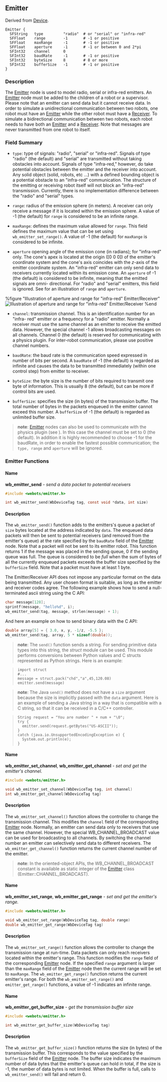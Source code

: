 ## Emitter

Derived from [Device](reference/device.md#device).

```
Emitter {
  SFString   type         "radio"  # or "serial" or "infra-red"
  SFFloat    range        -1       # -1 or positive
  SFFloat    maxRange     -1       # -1 or positive
  SFFloat    aperture     -1       # -1 or between 0 and 2*pi
  SFInt32    channel      0
  SFInt32    baudRate     -1       # -1 or positive
  SFInt32    byteSize     8        # 8 or more
  SFInt32    bufferSize   -1       # -1 or positive
}
```

### Description

The [Emitter](reference/emitter.md#emitter) node is used to model radio, serial
or infra-red emitters. An [Emitter](reference/emitter.md#emitter) node must be
added to the children of a robot or a supervisor. Please note that an emitter
can send data but it cannot receive data. In order to simulate a unidirectional
communication between two robots, one robot must have an
[Emitter](reference/emitter.md#emitter) while the other robot must have a
[Receiver](reference/receiver.md#receiver). To simulate a bidirectional
communication between two robots, each robot needs to have both an
[Emitter](reference/emitter.md#emitter) and a
[Receiver](reference/receiver.md#receiver). Note that messages are never
transmitted from one robot to itself.

### Field Summary

- `type`: type of signals: "radio", "serial" or "infra-red". Signals of type
"radio" (the default) and "serial" are transmitted without taking obstacles into
account. Signals of type "infra-red," however, do take potential obstacles
between the emitter and the receiver into account. Any solid object (solid,
robots, etc ...) with a defined bounding object is a potential obstacle to an
"infra-red" communication. The structure of the emitting or receiving robot
itself will not block an "infra-red" transmission. Currently, there is no
implementation difference between the "radio" and "serial" types.

- `range`: radius of the emission sphere (in meters). A receiver can only receive
a message if it is located within the emission sphere. A value of -1 (the
default) for `range` is considered to be an infinite range.

- `maxRange`: defines the maximum value allowed for `range`. This field defines
the maximum value that can be set using `wb_emitter_set_range()`. A value of -1
(the default) for `maxRange` is considered to be infinite.

- `aperture` opening angle of the emission cone (in radians); for "infra-red"
only. The cone's apex is located at the origin ([0 0 0]) of the emitter's
coordinate system and the cone's axis coincides with the *z*-axis of the emitter
coordinate system. An "infra-red" emitter can only send data to receivers
currently located within its emission cone. An `aperture` of -1 (the default) is
considered to be infinite, meaning that the emitted signals are omni-
directional. For "radio" and "serial" emitters, this field is ignored.  See  for
an illustration of `range` and `aperture`.

%figure "Illustration of aperture and range for "infra-red" Emitter/Receiver"
![Illustration of aperture and range for "infra-red" Emitter/Receiver](pdf/emitter_receiver.pdf.png)
%end

- `channel`: transmission channel. This is an identification number for an "infra-
red" emitter or a frequency for a "radio" emitter. Normally a receiver must use
the same channel as an emitter to receive the emitted data. However, the special
channel -1 allows broadcasting messages on all channels. Channel 0 (the default)
is reserved for communicating with a physics plugin. For inter-robot
communication, please use positive channel numbers.

- `baudRate`: the baud rate is the communication speed expressed in number of bits
per second. A `baudRate` of -1 (the default) is regarded as infinite and causes
the data to be transmitted immediately (within one control step) from emitter to
receiver.

- `byteSize`: the byte size is the number of bits required to transmit one byte of
information. This is usually 8 (the default), but can be more if control bits
are used.

- `bufferSize`: specifies the size (in bytes) of the transmission buffer. The
total number of bytes in the packets enqueued in the emitter cannot exceed this
number. A `bufferSize` of -1 (the default) is regarded as unlimited buffer size.

> **note**: [Emitter](reference/emitter.md#emitter) nodes can also be used to communicate
with the physics plugin (see ). In this case the channel must be set to 0 (the
default). In addition it is highly recommended to choose -1 for the baudRate, in
order to enable the fastest possible communication; the `type, range` and
`aperture` will be ignored.

### Emitter Functions

#### Name

**wb\_emitter\_send** - *send a data packet to potential receivers*

``` c
#include <webots/emitter.h>

int wb_emitter_send(WbDeviceTag tag, const void *data, int size)
```

#### Description

The `wb_emitter_send()` function adds to the emitters's queue a packet of `size`
bytes located at the address indicated by `data`. The enqueued data packets will
then be sent to potential receivers (and removed from the emitter's queue) at
the rate specified by the `baudRate` field of the
[Emitter](reference/emitter.md#emitter) node. Note that a packet will not be
sent to its emitter robot. This function returns 1 if the message was placed in
the sending queue, 0 if the sending queue was full. The queue is considered to
be *full* when the sum of bytes of all the currently enqueued packets exceeds
the buffer size specified by the `bufferSize` field. Note that a packet must
have at least 1 byte.

The Emitter/Receiver API does not impose any particular format on the data being
transmitted. Any user chosen format is suitable, as long as the emitter and
receiver codes agree. The following example shows how to send a null-terminated
ascii string using the C API:

``` c
char message[128];
sprintf(message, "hello%d", i);
wb_emitter_send(tag, message, strlen(message) + 1);
```

And here an example on how to send binary data with the C API:

``` c
double array[5] = { 3.0, x, y, -1/z, -5.5 };
wb_emitter_send(tag, array, 5 * sizeof(double));
```

> **note**: The `send()` function sends a string. For sending primitive data types into this
string, the *struct* module can be used. This module performs conversions
between Python values and C structs represented as Python strings. Here is an
example:

>     import struct
>     #...
>     message = struct.pack("chd","a",45,120.08)
>     emitter.send(message)

> **note**: The Java `send()` method does not have a `size` argument because the size is
implicitly passed with the `data` argument. Here is an example of sending a Java
string in a way that is compatible with a C string, so that it can be received
in a C/C++ controller.

>     String request = "You are number " + num + "\0";
>     try {
>       emitter.send(request.getBytes("US-ASCII"));
>     }
>     catch (java.io.UnsupportedEncodingException e) {
>       System.out.println(e);
>     }

#### Name

**wb\_emitter\_set\_channel**, **wb\_emitter\_get\_channel** - *set and get the emitter's channel.*

``` c
#include <webots/emitter.h>

void wb_emitter_set_channel(WbDeviceTag tag, int channel)
int wb_emitter_get_channel(WbDeviceTag tag)
```

#### Description

The `wb_emitter_set_channel()` function allows the controller to change the
transmission channel. This modifies the `channel` field of the corresponding
[Emitter](reference/emitter.md#emitter) node. Normally, an emitter can send data
only to receivers that use the same channel. However, the special
WB\_CHANNEL\_BROADCAST value can be used for broadcasting to all channels. By
switching the channel number an emitter can selectively send data to different
receivers. The `wb_emitter_get_channel()` function returns the current channel
number of the emitter.

> **note**: In the oriented-object APIs, the WB\_CHANNEL\_BROADCAST constant is available as
static integer of the [Emitter](reference/emitter.md#emitter) class
(Emitter::CHANNEL\_BROADCAST).

#### Name

**wb\_emitter\_set\_range**, **wb\_emitter\_get\_range** - *set and get the emitter's range.*

``` c
#include <webots/emitter.h>

void wb_emitter_set_range(WbDeviceTag tag, double range)
double wb_emitter_get_range(WbDeviceTag tag)
```

#### Description

The `wb_emitter_set_range()` function allows the controller to change the
transmission range at run-time. Data packets can only reach receivers located
within the emitter's range. This function modifies the `range` field of the
corresponding [Emitter](reference/emitter.md#emitter) node. If the specified
`range` argument is larger than the `maxRange` field of the
[Emitter](reference/emitter.md#emitter) node then the current range will be set
to `maxRange`. The `wb_emitter_get_range()` function returns the current
emitter's range. For both the `wb_emitter_set_range()` and `emitter_get_range()`
functions, a value of -1 indicates an infinite range.

#### Name

**wb\_emitter\_get\_buffer\_size** - *get the transmission buffer size*

``` c
#include <webots/emitter.h>

int wb_emitter_get_buffer_size(WbDeviceTag tag)
```

#### Description

The `wb_emitter_get_buffer_size()` function returns the size (in bytes) of the
transmission buffer. This corresponds to the value specified by the `bufferSize`
field of the [Emitter](reference/emitter.md#emitter) node. The buffer size
indicates the maximum number of data bytes that the emitter's queue can hold in
total, if the size is -1, the number of data bytes is not limited. When the
buffer is full, calls to `wb_emitter_send()` will fail and return 0.

